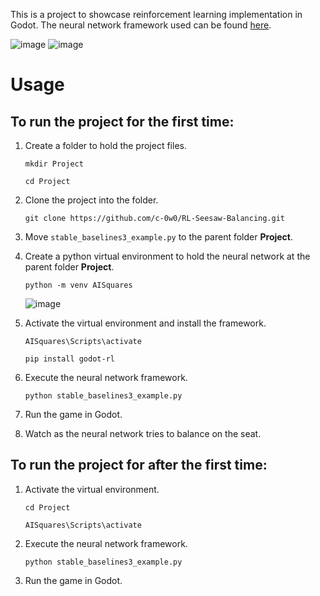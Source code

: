This is a project to showcase reinforcement learning implementation in Godot. The neural network framework used can be found [here](https://github.com/edbeeching/godot_rl_agents.git).

![image](https://github.com/user-attachments/assets/0a0f1ee0-31eb-42cd-b4aa-49de317c77fb)
![image](https://github.com/user-attachments/assets/03ac92ce-f43c-4446-bf82-cde04bdda918)

# Usage

## To run the project for the first time: 

1. Create a folder to hold the project files.
   ```
   mkdir Project
   ```
   ```
   cd Project
   ```
2. Clone the project into the folder.
   ```
   git clone https://github.com/c-0w0/RL-Seesaw-Balancing.git
   ```
3. Move `stable_baselines3_example.py` to the parent folder **Project**.
4. Create a python virtual environment to hold the neural network at the parent folder **Project**.
   ```
   python -m venv AISquares
   ```
   ![image](https://github.com/user-attachments/assets/e9467268-401d-4c5e-96e8-4baf1cc09e52)

5. Activate the virtual environment and install the framework.
   ```
   AISquares\Scripts\activate
   ```
   ```
   pip install godot-rl
   ```
6. Execute the neural network framework.
   ```
   python stable_baselines3_example.py
   ```
7. Run the game in Godot.
8. Watch as the neural network tries to balance on the seat. 


## To run the project for after the first time:

1. Activate the virtual environment.
   ```
   cd Project
   ```
   ```
   AISquares\Scripts\activate
   ```
2. Execute the neural network framework.
   ```
   python stable_baselines3_example.py
   ```
3. Run the game in Godot.
